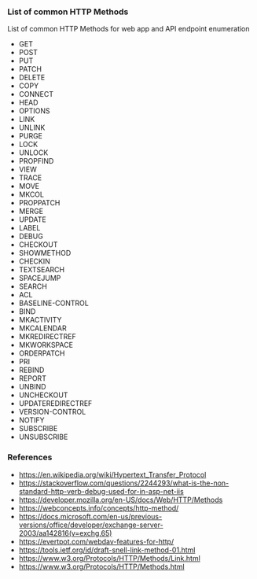 ### List of common HTTP Methods

List of common HTTP Methods for web app and API endpoint enumeration

* GET
* POST
* PUT
* PATCH
* DELETE
* COPY
* CONNECT
* HEAD
* OPTIONS
* LINK
* UNLINK
* PURGE
* LOCK
* UNLOCK
* PROPFIND
* VIEW
* TRACE
* MOVE
* MKCOL
* PROPPATCH
* MERGE
* UPDATE
* LABEL
* DEBUG
* CHECKOUT
* SHOWMETHOD
* CHECKIN
* TEXTSEARCH
* SPACEJUMP
* SEARCH
* ACL
* BASELINE-CONTROL
* BIND
* MKACTIVITY
* MKCALENDAR
* MKREDIRECTREF
* MKWORKSPACE
* ORDERPATCH
* PRI
* REBIND
* REPORT
* UNBIND
* UNCHECKOUT
* UPDATEREDIRECTREF
* VERSION-CONTROL
* NOTIFY
* SUBSCRIBE
* UNSUBSCRIBE

### References

* https://en.wikipedia.org/wiki/Hypertext_Transfer_Protocol
* https://stackoverflow.com/questions/2244293/what-is-the-non-standard-http-verb-debug-used-for-in-asp-net-iis
* https://developer.mozilla.org/en-US/docs/Web/HTTP/Methods
* https://webconcepts.info/concepts/http-method/
* https://docs.microsoft.com/en-us/previous-versions/office/developer/exchange-server-2003/aa142816(v=exchg.65)
* https://evertpot.com/webdav-features-for-http/
* https://tools.ietf.org/id/draft-snell-link-method-01.html
* https://www.w3.org/Protocols/HTTP/Methods/Link.html
* https://www.w3.org/Protocols/HTTP/Methods.html
